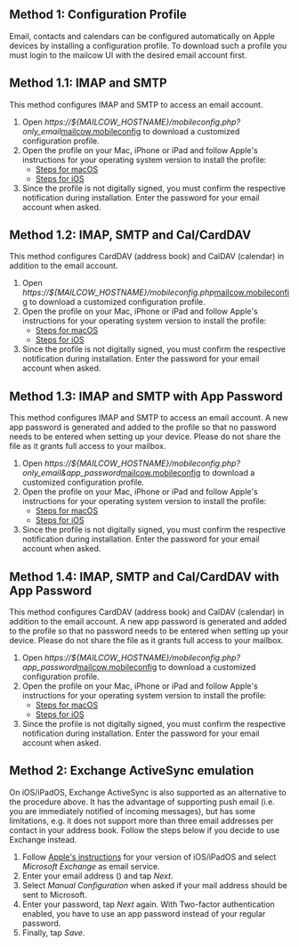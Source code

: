 ## Method 1: Configuration Profile

Email, contacts and calendars can be configured automatically on Apple devices by installing a configuration profile. To download such a profile you must login to the mailcow UI with the desired email account first.

## Method 1.1: IMAP and SMTP

This method configures IMAP and SMTP to access an email account.

1. Open <span class="client_variables_unavailable"> <i>https://${MAILCOW_HOSTNAME}/mobileconfig.php?only_email</i></span><span class="client_variables_available"><a class="client_var_link" href="mobileconfig.php?only_email">mailcow.mobileconfig</a></span> to download a customized configuration profile.
2. Open the profile on your Mac, iPhone or iPad and follow Apple's instructions for your operating system version to install the profile:
    - [Steps for macOS](https://support.apple.com/en-us/guide/mac-help/mh35561/mac)
    - [Steps for iOS](https://support.apple.com/en-us/102400)
3. Since the profile is not digitally signed, you must confirm the respective notification during installation. Enter the password for your email account when asked.

## Method 1.2: IMAP, SMTP and Cal/CardDAV

This method configures CardDAV (address book) and CalDAV (calendar) in addition to the email account.

1. Open <span class="client_variables_unavailable"> <i>https://${MAILCOW_HOSTNAME}/mobileconfig.php</i></span><span class="client_variables_available"><a class="client_var_link" href="mobileconfig.php">mailcow.mobileconfig</a></span> to download a customized configuration profile.
2. Open the profile on your Mac, iPhone or iPad and follow Apple's instructions for your operating system version to install the profile:
    - [Steps for macOS](https://support.apple.com/en-us/guide/mac-help/mh35561/mac)
    - [Steps for iOS](https://support.apple.com/en-us/102400)
3. Since the profile is not digitally signed, you must confirm the respective notification during installation. Enter the password for your email account when asked.

## Method 1.3: IMAP and SMTP with App Password

This method configures IMAP and SMTP to access an email account. A new app password is generated and added to the profile so that no password needs to be entered when setting up your device. Please do not share the file as it grants full access to your mailbox.

1. Open <span class="client_variables_unavailable"> <i>https://${MAILCOW_HOSTNAME}/mobileconfig.php?only_email&app_password</i></span><span class="client_variables_available"><a class="client_var_link" href="mobileconfig.php?only_email&app_password">mailcow.mobileconfig</a></span> to download a customized configuration profile.
2. Open the profile on your Mac, iPhone or iPad and follow Apple's instructions for your operating system version to install the profile:
    - [Steps for macOS](https://support.apple.com/en-us/guide/mac-help/mh35561/mac)
    - [Steps for iOS](https://support.apple.com/en-us/102400)
3. Since the profile is not digitally signed, you must confirm the respective notification during installation. Enter the password for your email account when asked.

## Method 1.4: IMAP, SMTP and Cal/CardDAV with App Password

This method configures CardDAV (address book) and CalDAV (calendar) in addition to the email account. A new app password is generated and added to the profile so that no password needs to be entered when setting up your device. Please do not share the file as it grants full access to your mailbox.

1. Open <span class="client_variables_unavailable"> <i>https://${MAILCOW_HOSTNAME}/mobileconfig.php?app_password</i></span><span class="client_variables_available"><a class="client_var_link" href="mobileconfig.php?app_password">mailcow.mobileconfig</a></span> to download a customized configuration profile.
2. Open the profile on your Mac, iPhone or iPad and follow Apple's instructions for your operating system version to install the profile:
    - [Steps for macOS](https://support.apple.com/en-us/guide/mac-help/mh35561/mac)
    - [Steps for iOS](https://support.apple.com/en-us/102400)
3. Since the profile is not digitally signed, you must confirm the respective notification during installation. Enter the password for your email account when asked.

## Method 2: Exchange ActiveSync emulation

On iOS/iPadOS, Exchange ActiveSync is also supported as an alternative to the procedure above. It has the advantage of supporting push email (i.e. you are immediately notified of incoming messages), but has some limitations, e.g. it does not support more than three email addresses per contact in your address book. Follow the steps below if you decide to use Exchange instead.

1. Follow [Apple's instructions](https://support.apple.com/en-us/guide/iphone/iph44d1ae58a/ios) for your version of iOS/iPadOS and select *Microsoft Exchange* as email service.
2. Enter your email address<span class="client_variables_available"> (<code><span class="client_var_email"></span></code>)</span> and tap *Next*.
3. Select *Manual Configuration* when asked if your mail address should be sent to Microsoft.
4. Enter your password, tap *Next* again. With Two-factor authentication enabled, you have to use an app password instead of your regular password.
5. Finally, tap *Save*.